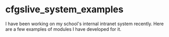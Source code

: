 cfgslive_system_examples
========================

I have been working on my school's internal intranet system recently. Here are a few examples of modules I have developed for it.
